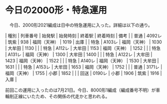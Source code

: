 # 今日の2000形・特急運用

<div class="section">　今日、2000形2021編成は日中の特急運用に入った。詳細は以下の通り。

| 種別 | 列車番号 | 始発駅 | 始発時刻 | 終着駅 | 終着時刻 | 備考 |
| 普通 | 4092レ | 筑紫 | 938 | 福岡（天神） | 1019 | 出庫 |
| 特急 | A103レ | 福岡（天神） | 1030 | 大牟田 | 1130 |  |
| 特急 | A112レ | 大牟田 | 1153 | 福岡（天神） | 1252 |  |
| 特急 | A131レ | 福岡（天神） | 1300 | 大牟田 | 1400 |  |
| 特急 | A122レ | 大牟田 | 1423 | 福岡（天神） | 1522 |  |
| 特急 | A140レ | 福岡（天神） | 1530 | 大牟田 | 1631 |  |
| 特急 | A153レ | 大牟田 | 1653 | 福岡（天神） | 1752 |  |
| 普通 | 3171レ | 福岡（天神） | 1755 | 小郡 | 1852 |  |
| 回送 | 0190レ | 小郡 | 1906 | 筑紫 | 1916 | 入庫 |

前回この運用に入ったのは7月21日。今日、8000形1編成（編成番号不明）が車輪削正線にいたため、その関係の代走かと思われる。</div>